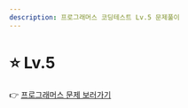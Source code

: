 ```yaml
---
description: 프로그래머스 코딩테스트 Lv.5 문제풀이
---
```


# ⭐ Lv.5

👉 [프로그래머스 문제 보러가기](https://school.programmers.co.kr/learn/challenges?order=recent\&languages=javascript\&page=1\&levels=5)
